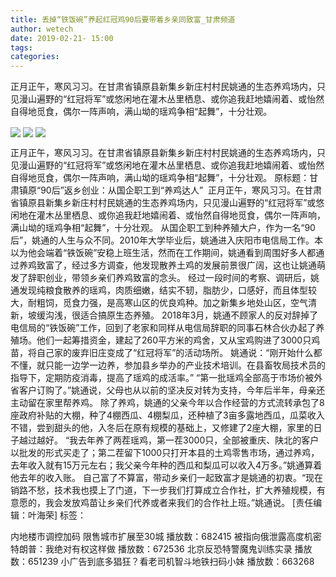 ```yaml
---
title: 丢掉“铁饭碗”养起红冠鸡90后要带着乡亲同致富_甘肃频道
author: wetech
date: 2019-02-21- 15:00
tags: 
categories: 
---
```

正月正午，寒风习习。在甘肃省镇原县新集乡新庄村村民姚通的生态养鸡场内，只见漫山遍野的“红冠将军”或悠闲地在灌木丛里栖息、或你追我赶地嬉闹着、或怡然自得地觅食，偶尔一阵声响，满山坳的瑶鸡争相“起舞”，十分壮观。
<!-- more -->
                
<img align="center" border="0" src="http://p1.ifengimg.com/a/2019_08/9c021eede2c3421_size50_w540_h369.jpg" />
                
<img align="center" border="0" src="http://p1.ifengimg.com/a/2019_08/d1ceb38a7a9b89d_size46_w540_h349.jpg" />
                
<img align="center" border="0" src="http://p2.ifengimg.com/a/2016/0810/204c433878d5cf9size1_w16_h16.png" />
            
正月正午，寒风习习。在甘肃省镇原县新集乡新庄村村民姚通的生态养鸡场内，只见漫山遍野的“红冠将军”或悠闲地在灌木丛里栖息、或你追我赶地嬉闹着、或怡然自得地觅食，偶尔一阵声响，满山坳的瑶鸡争相“起舞”，十分壮观。
原标题：甘肃镇原“90后”返乡创业：从国企职工到“养鸡达人” 
正月正午，寒风习习。在甘肃省镇原县新集乡新庄村村民姚通的生态养鸡场内，只见漫山遍野的“红冠将军”或悠闲地在灌木丛里栖息、或你追我赶地嬉闹着、或怡然自得地觅食，偶尔一阵声响，满山坳的瑶鸡争相“起舞”，十分壮观。
从国企职工到种养殖大户，作为一名“90后”，姚通的人生与众不同。2010年大学毕业后，姚通进入庆阳市电信局工作。本以为他会端着“铁饭碗”安稳上班生活，然而在工作期间，姚通看到周围好多人都通过养鸡致富了，经过多方调查，他发现散养土鸡的发展前景很广阔，这也让姚通萌发了辞职创业，带领乡亲们养鸡致富的念头。
经过一段时间的考察、调研后，姚通发现纯粮食散养的瑶鸡，肉质细嫩，结实不轫，脂肪少，口感好，而且体型较大，耐粗饲，觅食力强，是高寒山区的优良鸡种。加之新集乡地处山区，空气清新，坡缓沟浅，很适合搞原生态养殖。
2018年3月，姚通不顾家人的反对辞掉了电信局的“铁饭碗”工作，回到了老家和同样从电信局辞职的同事石林合伙办起了养殖场。他们一起筹措资金，建起了260平方米的鸡舍，又从宝鸡购进了3000只鸡苗，将自己家的废弃旧庄变成了“红冠将军”的活动场所。
姚通说：“刚开始什么都不懂，就只能一边学一边养，参加县乡举办的产业技术培训。在县畜牧局技术员的指导下，定期防疫消毒，提高了瑶鸡的成活率。”
“第一批瑶鸡全部高于市场价被外省客户订购了。”姚通说，父母也从以前的坚决反对转为支持，今年后半年，母亲还主动留在家里帮养鸡。
除了养鸡，姚通的父亲今年以合作经营的方式流转承包了8座政府补贴的大棚，种了4棚西瓜、4棚梨瓜，还种植了3亩多露地西瓜，瓜菜收入不错，尝到甜头的他，入冬后在原有规模的基础上，又修建了2座大棚，家里的日子越过越好。
“我去年养了两茬瑶鸡，第一茬3000只，全部被重庆、陕北的客户以批发的形式买走了；第二茬留下1000只打开本县的土鸡零售市场，通过养鸡，去年收入就有15万元左右；我父亲今年种的西瓜和梨瓜可以收入4万多。”姚通算着他去年的收入账。
自己富了不算富，带动乡亲们一起致富才是姚通的初衷。“现在销路不愁，技术我也摸上了门道，下一步我们打算成立合作社，扩大养殖规模，有意愿的，我会发放鸡苗让乡亲们代养或者来我们的合作社上班。”姚通说。
[责任编辑：叶海荣]
标签：
 
             
内地楼市调控加码 限售城市扩展至30城
播放数：682415
被指向俄泄露高度机密 特朗普：我绝对有权这样做
播放数：672536
北京反恐特警魔鬼训练实录
播放数：651239
小广告到底多猖狂？看老司机智斗地铁扫码小妹
播放数：663268
